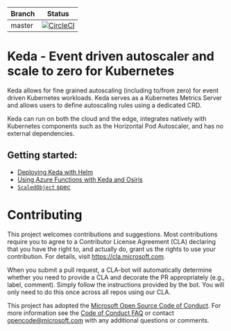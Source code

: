 | Branch | Status |
|--------|--------|
| master |[![CircleCI](https://circleci.com/gh/Azure/Kore.svg?style=svg&circle-token=1c70b5074bceb569aa5e4ac9a1b43836ffe25f54)](https://circleci.com/gh/Azure/Kore)|

# Keda -  Event driven autoscaler and scale to zero for Kubernetes

Keda allows for fine grained autoscaling (including to/from zero) for event driven Kubernetes workloads.
Keda serves as a Kubernetes Metrics Server and allows users to define autoscaling rules using a dedicated CRD.

Keda can run on both the cloud and the edge, integrates natively with Kubernetes components such as the Horizontal Pod Autoscaler, and has no external dependencies.

## Getting started:

* [Deploying Keda with Helm](https://github.com/kedacore/keda/wiki/Deploying-keda-with-helm)
* [Using Azure Functions with Keda and Osiris](https://github.com/kedacore/keda/wiki/Using-Azure-Functions-with-Keda-and-Osiris)
* [`ScaledObject` spec](https://github.com/kedacore/keda/wiki/ScaledObject-spec)

# Contributing

This project welcomes contributions and suggestions.  Most contributions require you to agree to a
Contributor License Agreement (CLA) declaring that you have the right to, and actually do, grant us
the rights to use your contribution. For details, visit https://cla.microsoft.com.

When you submit a pull request, a CLA-bot will automatically determine whether you need to provide
a CLA and decorate the PR appropriately (e.g., label, comment). Simply follow the instructions
provided by the bot. You will only need to do this once across all repos using our CLA.

This project has adopted the [Microsoft Open Source Code of Conduct](https://opensource.microsoft.com/codeofconduct/).
For more information see the [Code of Conduct FAQ](https://opensource.microsoft.com/codeofconduct/faq/) or
contact [opencode@microsoft.com](mailto:opencode@microsoft.com) with any additional questions or comments.
